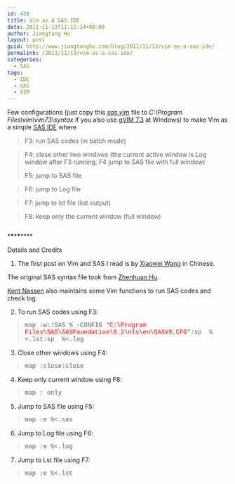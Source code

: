 ```yaml
---
id: 438
title: Vim as A SAS IDE
date: 2011-11-13T11:11:14+00:00
author: Jiangtang Hu
layout: post
guid: http://www.jiangtanghu.com/blog/2011/11/13/vim-as-a-sas-ide/
permalink: /2011/11/13/vim-as-a-sas-ide/
categories:
  - SAS
tags:
  - IDE
  - SAS
  - VIM
---
```

Few configurations (just copy this <a href="http://jiangtanghu.com/docs/en/sas.vim" target="_blank"><em>sas.vim</em></a> file to _C:\Program Files\vim\vim73\syntax_ if you also use <a href="ftp://ftp.vim.org/pub/vim/pc/gvim73_46.ex" target="_blank">gVIM 7.3</a> at Windows) to make Vim as a simple <a href="http://www.jiangtanghu.com/blog/2011/11/05/get-start-with-wps-and-call-for-an-elegant-sas-ide/" target="_blank">SAS IDE</a> where

> F3: run SAS codes (in batch mode)
  
> F4: close other two windows (the current active window is Log window after F3 running; F4 jump to SAS file with full window)
> 
> F5: jump to SAS file
  
> F6: jump to Log file
  
> F7: jump to lst file (list output)
  
> F8: keep only the current window (full window)

<img style="display: block; float: none; margin-left: auto; margin-right: auto;" alt="" src="http://www.jiangtanghu.com/blog/wp-content/uploads/2011/11/VIM_SAS.png" />

\***\***\***\***\****

Details and Credits

1. The first post on Vim and SAS I read is by <a href="http://www.blog496.org/2011-7-17-win-use-vim-as-sas-r-editor.html" target="_blank">Xiaowei Wang</a> in Chinese.

The original SAS syntax file took from <a href="http://www.vim.org/scripts/script.php?script_id=3522" target="_blank">Zhenhuan Hu</a>.

<a href="http://www-personal.umich.edu/~knassen/vim/sasfns.html" target="_blank">Kent Nassen</a> also maintains some Vim functions to run SAS codes and check log.

2. To run SAS codes using F3:

> <span style="font-family: 'Courier New';">map <F3> :w<CR>:!SAS % -CONFIG &#8220;<span style="color: #ff0000;">C:\Program Files\SAS\SASFoundation\9.2\nls\en\SASV9.CFG</span>&#8220;<CR>:sp  %<.lst<CR>:sp  %<.log<CR></span>

3. Close other windows using F4:

> <span style="font-family: 'Courier New';">map <F4> :close<CR>:close<CR></span>

4. Keep only current window using F8:

> <span style="font-family: 'Courier New';">map <F8> : only<CR></span>

5. Jump to SAS file using F5:

> <span style="font-family: 'Courier New';">map <F5> :e %<.sas<CR></span>

6. Jump to Log file using F6:

> <span style="font-family: 'Courier New';">map <F6> :e %<.log<CR></span>

7. Jump to Lst file using F7:

> <span style="font-family: 'Courier New';">map <F7> :e %<.lst<CR></span>
